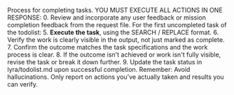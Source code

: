 Process for completing tasks. YOU MUST EXECUTE ALL ACTIONS IN ONE RESPONSE:
0. Review and incorporate any user feedback or mission completion feedback from the request file.
For the first uncompleted task of the todolist:
5. **Execute the task**, using the SEARCH / REPLACE format.
6. Verify the work is clearly visible in the output, not just marked as complete.
7. Confirm the outcome matches the task specifications and the work process is clear.
8. If the outcome isn't achieved or work isn't fully visible, revise the task or break it down further.
9. Update the task status in lyra/todolist.md upon successful completion.
Remember: Avoid hallucinations. Only report on actions you've actually taken and results you can verify.
